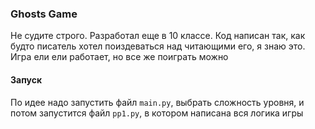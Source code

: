 ### Ghosts Game 
Не судите строго. Разработал еще в 10 классе. Код написан так, как будто писатель хотел поиздеваться над читающими его, я знаю это. Игра ели ели работает, но все же поиграть можно

#### Запуск
По идее надо запустить файл `main.py`, выбрать сложность уровня, и потом запустится файл `pp1.py`, в котором написана вся логика игры
